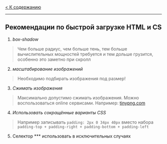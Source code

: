 [< К содержанию](./readme.md)
***
## Рекомендации по быстрой загрузке HTML и CS

1. *box-shadow*
> Чем больше радиус, чем больше тень, тем больше вычислительных мощностей требуется и тем дольше грузится, особенно это заметно при скролл

2. *масштабирование изображений* 
> Необходимо подбирать изображения под размер!

3. *Сжимать изображения* 
> Максимально допустимо сжимать изображения. Можно воспользоваться online сервисами. Например: [tinypng.com](https://tinypng.com)

4. *Использовать сокращённые варианты CSS*
>  Например записывать `padding: 2px 0 34px 40px` вместо набора `padding-top + padding-right + padding-bottom + padding-left`

5. Селектор *** использовать в исключительных случаях
